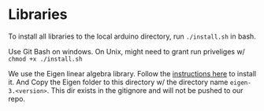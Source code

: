 # Libraries
To install all libraries to the local arduino directory, run `./install.sh` in bash.

Use Git Bash on windows. On Unix, might need to grant run priveliges w/ `chmod +x ./install.sh`

We use the Eigen linear algebra library.
Follow the [instructions here](http://eigen.tuxfamily.org/index.php?title=Main_Page#Download) to install it. And Copy the Eigen folder to this directory w/ the directory name `eigen-3.<version>`. This dir exists in the gitignore and will not be pushed to our repo.

